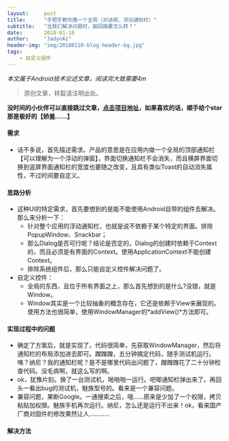 ```yaml
---
layout:     post
title:      "手把手教你撸一个全局（对话框、浮动通知栏）"
subtitle:   "当我们解决问题时，脑回路要怎么转？"
date:       2018-01-10
author:     "JadynAi"
header-img: "img/20180110-blog-header-bg.jpg"
tags:
    - 自定义组件
---
```


*本文属于Android技术论述文章，阅读完大致需要4m*   
>原创文章，转载请注明出处。 

**没时间的小伙伴可以直接跳过文章，[点击项目地址](https://github.com/JadynAi/GlobalWidget)，如果喜欢的话，顺手给个star那是极好的【娇羞……】**

#### 需求
- 话不多说，首先描述需求。产品的意思是在应用内做一个全局的顶部通知栏【可以理解为一个浮动的弹窗】，界面切换通知栏不会消失，而且横屏界面切换到竖屏界面通知栏的宽度也要随之改变，且具有类似Toast的自动消失属性，不过时间要自定义。

#### 思路分析
- 这种UI的特定需求，首先要想到的是能不能使用Android自带的组件去解决。那么来分析一下：
  - 针对整个应用的浮动通知栏，也就是说不依赖于某个特定的界面。排除PopupWindow、Snackbar；
  - 那么Dialog是否可行呢？结论是否定的，Dialog的创建时依赖于Context的，而且必须是有界面的Context。使用ApplicationContext不能创建Context。
  - 排除系统组件后，那么只能自定义控件解决问题了。
- 自定义控件：
  - 全局的东西，且位于所有界面之上，那么首先想到的是什么?没错，就是Window。
  - Window其实是一个比较抽象的概念存在，它还是依赖于View来展现的。使用方法也很简单，使用WindowManager的*addView()*方法即可。

#### 实现过程中的问题
- 确定了方案后，就是实现了。代码很简单，先获取WindowManager，然后将通知栏的布局添加进去即可。蹭蹭蹭，五分钟搞定代码，随手测试机运行。  咦？纳尼？我的通知栏呢？是不是哪里代码出问题了，蹭蹭蹭花了二十分钟检查代码。没毛病啊，就这么写的啊。
- ok，犹豫片刻。换了一台测试机，啪啪啪一运行。吧唧通知栏弹出来了。再回头一看出bug的测试机，魅族型号的。看来是一个兼容问题。
- 兼容问题，果断Google。一通搜索之后，哦……原来是少加了一个权限，拷贝粘贴加权限。魅族手机再次运行。纳尼，怎么还是运行不出来！ok，看来国产厂商对固件的修改果然让人…………

#### 解决方法 




